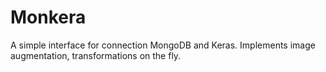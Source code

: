 # Monkera
A simple interface for connection MongoDB and Keras. Implements image augmentation, transformations on the fly.
